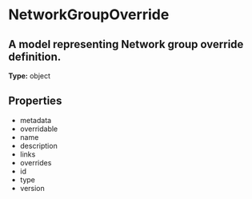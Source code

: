 # NetworkGroupOverride

## A model representing Network group override definition.

**Type:** object

## Properties
* metadata
* overridable
* name
* description
* links
* overrides
* id
* type
* version
